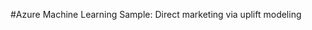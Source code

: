 <properties title="Azure Machine Learning Sample: Direct marketing via uplift modeling" pageTitle="Machine Learning Sample: Direct marketing uplift modeling | Azure" description="Azure Machine Learning Sample: Direct marketing via uplift modeling" metaKeywords="" services="" solutions="" documentationCenter="" authors="garye" videoId="" scriptId="" />

#Azure Machine Learning Sample: Direct marketing via uplift modeling
